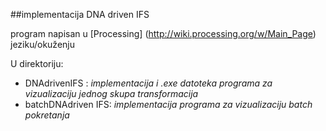 ##implementacija DNA driven IFS

program napisan u  [Processing] (http://wiki.processing.org/w/Main_Page) jeziku/okuženju


U direktoriju:
+ DNAdrivenIFS : *implementacija i .exe datoteka programa za vizualizaciju jednog skupa transformacija*
+ batchDNAdriven IFS: *implementacija programa za vizualizaciju batch pokretanja*
